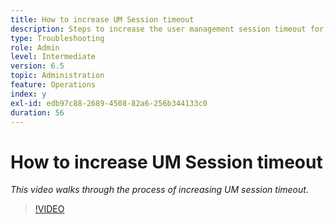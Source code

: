 ```yaml
---
title: How to increase UM Session timeout
description: Steps to increase the user management session timeout for a user
type: Troubleshooting
role: Admin
level: Intermediate
version: 6.5
topic: Administration
feature: Operations
index: y
exl-id: edb97c88-2689-4508-82a6-256b344133c0
duration: 56
---
```


# How to increase UM Session timeout

*This video walks through the process of increasing UM session timeout.*

>[!VIDEO](https://video.tv.adobe.com/v/335503?quality=12&learn=on)
